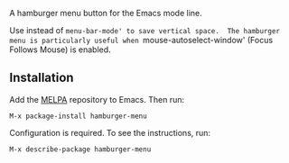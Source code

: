 A hamburger menu button for the Emacs mode line.

Use instead of `menu-bar-mode' to save vertical space.  The hamburger
menu is particularly useful when `mouse-autoselect-window' (Focus
Follows Mouse) is enabled.

## Installation

Add the [MELPA](https://melpa.org/) repository to Emacs.  Then run:

    M-x package-install hamburger-menu

Configuration is required.  To see the instructions, run:

    M-x describe-package hamburger-menu
